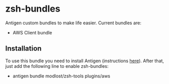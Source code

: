 # zsh-bundles

Antigen custom bundles to make life easier. Current bundles are:

* AWS Client bundle

## Installation

To use this bundle you need to install Antigen (instructions [here](https://github.com/zsh-users/antigen)). After that, just add the following line to enable zsh-bundles:

* antigen bundle modlost/zsh-tools plugins/aws

